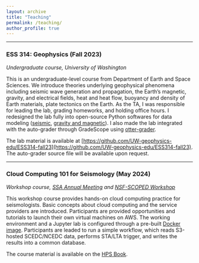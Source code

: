 ```yaml
---
layout: archive
title: "Teaching"
permalink: /teaching/
author_profile: true
---
```

---
### ESS 314: Geophysics (Fall 2023)
*Undergraduate course, University of Washington*

This is an undergraduate-level course from Department of Earth and Space Sciences. We introduce theories underlying geophysical phenomena including seismic wave generation and propagation, the Earth’s magnetic, gravity, and electrical fields, heat and heat flow, buoyancy and density of Earth materials, plate tectonics on the Earth. As the TA, I was responsible for leading the lab, grading homeworks, and holding office hours. I redesigned the lab fully into open-source Python softwares for data modeling ([seismic](https://pyrocko.org), [gravity and magnetic](https://www.fatiando.org/harmonica/dev/)). I also made the lab integrated with the auto-grader through GradeScope using [otter-grader](https://otter-grader.readthedocs.io/en/latest/#).

The lab material is available at [https://github.com/UW-geophysics-edu/ESS314-fall23](https://github.com/UW-geophysics-edu/ESS314-fall23). The auto-grader source file will be available upon request. 

---
### Cloud Computing 101 for Seismology (May 2024)
*Workshop course, [SSA Annual Meeting](https://meetings.seismosoc.org/workshops-and-field-trips/#DataMining) and [NSF-SCOPED Workshop](https://seisscoped.org/workshop-2024/)*

This workshop course provides hands-on cloud computing practice for seismologists. Basic concepts about cloud computing and the service providers are introduced. Participants are provided opportunities and tutorials to launch their own virtual machines on AWS. The working environment and a Jupyter lab is configured through a pre-built [Docker image](https://github.com/seisSCOPED/seis_cloud). Participants are leaded to run a simple workflow, which reads S3-hosted SCEDC/NCEDC data, performs STA/LTA trigger, and writes the results into a common database. 

The course material is available on the [HPS Book](https://seisscoped.org/HPS-book/chapters/cloud/AWS_101.html). 
